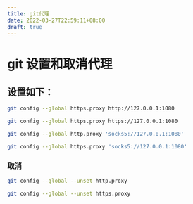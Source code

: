 ```yaml
---
title: git代理
date: 2022-03-27T22:59:11+08:00
draft: true
---
```


# git 设置和取消代理

## 设置如下：

```bash
git config --global https.proxy http://127.0.0.1:1080
```

```bash
git config --global https.proxy https://127.0.0.1:1080
```

```bash
git config --global http.proxy 'socks5://127.0.0.1:1080'
```

```bash
git config --global https.proxy 'socks5://127.0.0.1:1080'
```

### 取消

```bash
git config --global --unset http.proxy
```

```bash
git config --global --unset https.proxy
```
